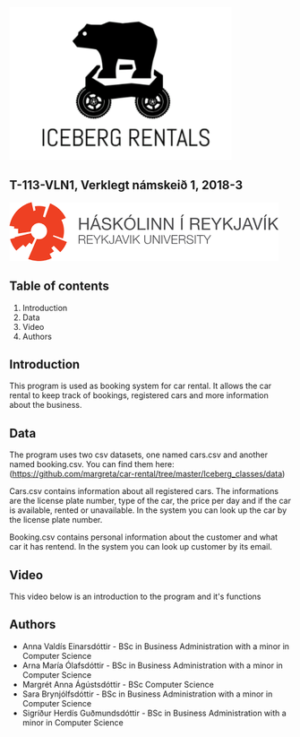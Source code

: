 ![Bear](Bear.png)
## **T-113-VLN1, Verklegt námskeið 1, 2018-3**

![header1](header1.png)

## **Table of contents**
1. Introduction
2. Data
3. Video
4. Authors


## **Introduction**
This program is used as booking system for car rental. It allows the car rental to keep track of bookings, registered cars and more information about the business.

## **Data**
The program uses two csv datasets, one named cars.csv and another named booking.csv.
You can find them here: (https://github.com/margreta/car-rental/tree/master/Iceberg_classes/data)

Cars.csv contains information about all registered cars. The informations are the license plate number, type of the car, the price per day and if the car is available, rented or unavailable. In the system you can look up the car by the license plate number.

Booking.csv contains personal information about the customer and what car it has rentend. In the system you can look up customer by its email. 

## **Video**
This video below is an introduction to the program and it's functions


## **Authors**
- Anna Valdís Einarsdóttir - BSc in Business Administration with a minor in Computer Science
- Arna María Ólafsdóttir - BSc in Business Administration with a minor in Computer Science
- Margrét Anna Ágústsdóttir - BSc Computer Science
- Sara Brynjólfsdóttir - BSc in Business Administration with a minor in Computer Science
- Sigríður Herdís Guðmundsdóttir - BSc in Business Administration with a minor in Computer Science



 
